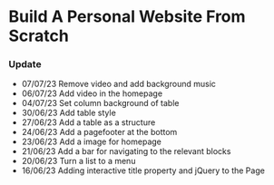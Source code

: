 # Build A Personal Website From Scratch

### Update
- 07/07/23 Remove video and 
add background music
- 06/07/23 Add video in the homepage
- 04/07/23 Set column background of table
- 30/06/23 Add table style
- 27/06/23 Add a table as a structure
- 24/06/23 Add a pagefooter at the bottom
- 23/06/23 Add a image for homepage
- 21/06/23 Add a bar for navigating to the relevant blocks
- 20/06/23 Turn a list to a menu
- 16/06/23 Adding interactive title property and jQuery to the Page
